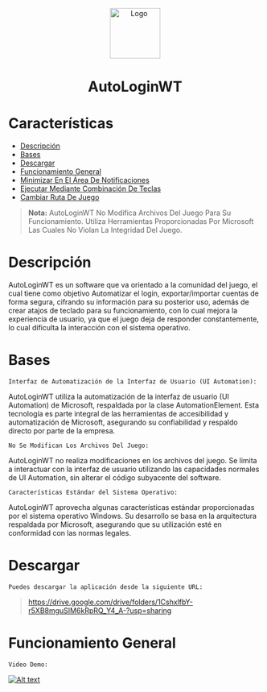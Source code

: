 <p align="center">
 <img width="100px" src="https://res.cloudinary.com/dxblq473l/image/upload/v1674854713/Recursos/AutoLoginWT/IconNew_w7sbfh.ico" align="center" alt="Logo" />
 <p align="center">
   <h1 align="center"> AutoLoginWT </h1>
 </p>
</p>

# Características
-   [Descripción](#descripción)
-   [Bases](#bases)
-   [Descargar](#descargar)
-   [Funcionamiento General](#funcionamiento-general)
-   [Minimizar En El Área De Notificaciones](#minimizar-en-el-área-de-notificaciones)
-   [Ejecutar Mediante Combinación De Teclas](#ejecutar-mediante-combinación-de-teclas)
-   [Cambiar Ruta De Juego](#cambiar-ruta-de-juego)

>**Nota:**
>AutoLoginWT No Modifica Archivos Del Juego Para Su Funcionamiento. Utiliza Herramientas Proporcionadas Por Microsoft Las Cuales No Violan La Integridad Del Juego.

# Descripción

AutoLoginWT es un software que va orientado a la comunidad del juego, el cual tiene como objetivo Automatizar el login, exportar/importar cuentas de forma segura, cifrando su información para su posterior uso, además de crear atajos de teclado para su funcionamiento, con lo cual mejora la experiencia de usuario, ya que el juego deja de responder constantemente, lo cual dificulta la interacción con el sistema operativo.

# Bases

`Interfaz de Automatización de la Interfaz de Usuario (UI Automation):`

AutoLoginWT utiliza la automatización de la interfaz de usuario (UI Automation) de Microsoft, respaldada por la clase AutomationElement. Esta tecnología es parte integral de las herramientas de accesibilidad y automatización de Microsoft, asegurando su confiabilidad y respaldo directo por parte de la empresa.

`No Se Modifican Los Archivos Del Juego:`

AutoLoginWT no realiza modificaciones en los archivos del juego. Se limita a interactuar con la interfaz de usuario utilizando las capacidades normales de UI Automation, sin alterar el código subyacente del software.

`Características Estándar del Sistema Operativo:`

AutoLoginWT aprovecha algunas características estándar proporcionadas por el sistema operativo Windows. Su desarrollo se basa en la arquitectura respaldada por Microsoft, asegurando que su utilización esté en conformidad con las normas legales.

# Descargar

`Puedes descargar la aplicación desde la siguiente URL:`
> https://drive.google.com/drive/folders/1CshxlfbY-r5XB8mguSIM6kRpRQ_Y4_A-?usp=sharing

# Funcionamiento General
`Video Demo:`

[![Alt text](https://i9.ytimg.com/vi_webp/K09khkZ7M2c/mqdefault.webp?v=6565844f&sqp=CLiIlqsG&rs=AOn4CLAlOQDtxNdMRQC5_E1Xzc74WilpSw)](https://youtu.be/K09khkZ7M2c)
